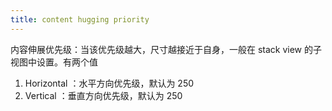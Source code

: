 ```yaml
---
title: content hugging priority
---
```


内容伸展优先级：当该优先级越大，尺寸越接近于自身，一般在 stack view 的子视图中设置。有两个值

1. Horizontal ：水平方向优先级，默认为 250
2. Vertical ：垂直方向优先级，默认为 250